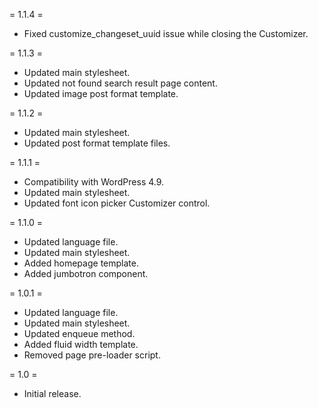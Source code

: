 = 1.1.4 =
* Fixed customize_changeset_uuid issue while closing the Customizer.

= 1.1.3 =
* Updated main stylesheet.
* Updated not found search result page content.
* Updated image post format template.

= 1.1.2 =
* Updated main stylesheet.
* Updated post format template files.

= 1.1.1 =
* Compatibility with WordPress 4.9.
* Updated main stylesheet.
* Updated font icon picker Customizer control.

= 1.1.0 =
* Updated language file.
* Updated main stylesheet.
* Added homepage template.
* Added jumbotron component.

= 1.0.1 =
* Updated language file.
* Updated main stylesheet.
* Updated enqueue method.
* Added fluid width template.
* Removed page pre-loader script.

= 1.0 =
* Initial release.